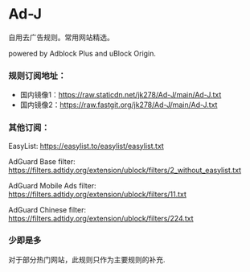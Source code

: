 # Ad-J

自用去广告规则。常用网站精选。

powered by Adblock Plus and uBlock Origin.

### 规则订阅地址：
- 国内镜像1：https://raw.staticdn.net/jk278/Ad-J/main/Ad-J.txt
- 国内镜像2：https://raw.fastgit.org/jk278/Ad-J/main/Ad-J.txt

### 其他订阅：

EasyList: https://easylist.to/easylist/easylist.txt

AdGuard Base filter: https://filters.adtidy.org/extension/ublock/filters/2_without_easylist.txt

AdGuard Mobile Ads filter: https://filters.adtidy.org/extension/ublock/filters/11.txt

AdGuard Chinese filter: https://filters.adtidy.org/extension/ublock/filters/224.txt

### 少即是多
对于部分热门网站，此规则只作为主要规则的补充.
